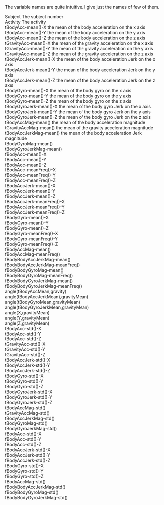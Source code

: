 The variable names are quite intuitive. I give just the names of few of them.

Subject	The subject number </br>
Activity	The activity </br>
tBodyAcc-mean()-X	the mean of the body acceleration on the x axis </br>
tBodyAcc-mean()-Y	the mean of the body acceleration on the y axis </br>
tBodyAcc-mean()-Z	the mean of the body acceleration on the z axis </br>
tGravityAcc-mean()-X	the mean of the gravity acceleration on the x axis </br>
tGravityAcc-mean()-Y	the mean of the gravity acceleration on the y axis </br>
tGravityAcc-mean()-Z	the mean of the gravity acceleration on the z axis </br>
tBodyAccJerk-mean()-X	the mean of the body acceleration Jerk on the x axis </br>
tBodyAccJerk-mean()-Y	the mean of the body acceleration Jerk on the y axis </br>
tBodyAccJerk-mean()-Z	the mean of the body acceleration Jerk on the z axis </br>
tBodyGyro-mean()-X	the mean of the body gyro on the x axis </br>
tBodyGyro-mean()-Y	the mean of the body gyro on the y axis </br>
tBodyGyro-mean()-Z	the mean of the body gyro on the z axis </br>
tBodyGyroJerk-mean()-X	the mean of the body gyro Jerk on the x axis </br>
tBodyGyroJerk-mean()-Y	the mean of the body gyro Jerk on the y axis </br>
tBodyGyroJerk-mean()-Z	the mean of the body gyro Jerk on the z axis </br>
tBodyAccMag-mean()	the mean of the body acceleration magnitude </br>
tGravityAccMag-mean()	the mean of the gravity acceleration magnitude </br>
tBodyAccJerkMag-mean()	the mean of the body acceleration Jerk magnitude </br>
tBodyGyroMag-mean()	 </br>
tBodyGyroJerkMag-mean()	 </br>
fBodyAcc-mean()-X	 </br>
fBodyAcc-mean()-Y	 </br>
fBodyAcc-mean()-Z	 </br>
fBodyAcc-meanFreq()-X	 </br>
fBodyAcc-meanFreq()-Y	 </br>
fBodyAcc-meanFreq()-Z	 </br>
fBodyAccJerk-mean()-X	 </br>
fBodyAccJerk-mean()-Y	 </br>
fBodyAccJerk-mean()-Z	 </br>
fBodyAccJerk-meanFreq()-X	 </br>
fBodyAccJerk-meanFreq()-Y	 </br>
fBodyAccJerk-meanFreq()-Z	 </br>
fBodyGyro-mean()-X	 </br>
fBodyGyro-mean()-Y	 </br>
fBodyGyro-mean()-Z	 </br>
fBodyGyro-meanFreq()-X	 </br>
fBodyGyro-meanFreq()-Y	 </br>
fBodyGyro-meanFreq()-Z	 </br>
fBodyAccMag-mean()	 </br>
fBodyAccMag-meanFreq()	 </br>
fBodyBodyAccJerkMag-mean()	 </br>
fBodyBodyAccJerkMag-meanFreq()	 </br>
fBodyBodyGyroMag-mean()	 </br>
fBodyBodyGyroMag-meanFreq()	 </br>
fBodyBodyGyroJerkMag-mean()	 </br>
fBodyBodyGyroJerkMag-meanFreq()	 </br>
angle(tBodyAccMean,gravity)	 </br>
angle(tBodyAccJerkMean),gravityMean)	 </br>
angle(tBodyGyroMean,gravityMean)	 </br>
angle(tBodyGyroJerkMean,gravityMean)	 </br>
angle(X,gravityMean)	 </br>
angle(Y,gravityMean)	 </br>
angle(Z,gravityMean)	 </br>
tBodyAcc-std()-X	 </br>
tBodyAcc-std()-Y	 </br>
tBodyAcc-std()-Z	 </br>
tGravityAcc-std()-X	 </br>
tGravityAcc-std()-Y	 </br>
tGravityAcc-std()-Z	 </br>
tBodyAccJerk-std()-X	 </br>
tBodyAccJerk-std()-Y	 </br>
tBodyAccJerk-std()-Z	 </br>
tBodyGyro-std()-X	 </br>
tBodyGyro-std()-Y	 </br>
tBodyGyro-std()-Z	 </br>
tBodyGyroJerk-std()-X	 </br>
tBodyGyroJerk-std()-Y	 </br>
tBodyGyroJerk-std()-Z	 </br>
tBodyAccMag-std()	 </br>
tGravityAccMag-std()	 </br>
tBodyAccJerkMag-std()	 </br>
tBodyGyroMag-std()	 </br>
tBodyGyroJerkMag-std()	 </br>
fBodyAcc-std()-X	 </br>
fBodyAcc-std()-Y	 </br>
fBodyAcc-std()-Z	 </br>
fBodyAccJerk-std()-X	 </br>
fBodyAccJerk-std()-Y	 </br>
fBodyAccJerk-std()-Z	 </br>
fBodyGyro-std()-X	 </br>
fBodyGyro-std()-Y	 </br>
fBodyGyro-std()-Z	 </br>
fBodyAccMag-std()	 </br>
fBodyBodyAccJerkMag-std()	 </br>
fBodyBodyGyroMag-std()	 </br>
fBodyBodyGyroJerkMag-std()	 </br>
